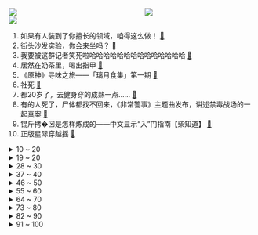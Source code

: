 <div >
	<a style="float:left;width:55%;" href = "https://github.com/anuraghazra/github-readme-stats">
	 <img src = "https://github-readme-stats.vercel.app/api?username=iuuuuuaena&theme=buefy&show_icons=true"/>
	</a>
	<a  style="float:right;width:45%" href = "https://github.com/anuraghazra/github-readme-stats">
	 <img  src="https://github-readme-stats.vercel.app/api/top-langs/?username=anuraghazra&layout=compact"/>
	</a>
	</div>

[![](https://img.shields.io/badge/jxd-@jxdgogogo.xyz-yellowgreen.svg)](https://www.jxdgogogo.xyz)<br>
1. 如果有人装到了你擅长的领域，咱得这么做！ [:link:](//www.bilibili.com/video/BV1ed4y1i7SB) <br>
2. 街头沙发实验，你会来坐吗？ [:link:](//www.bilibili.com/video/BV19g411Y7LB) <br>
3. 我要被这群记者笑死啦哈哈哈哈哈哈哈哈哈哈哈哈哈哈 [:link:](//www.bilibili.com/video/BV1oe4y1i7kZ) <br>
4. 居然在奶茶里，喝出指甲 [:link:](//www.bilibili.com/video/BV1eR4y197Xv) <br>
5. 《原神》寻味之旅——「璃月食集」第一期 [:link:](//www.bilibili.com/video/BV1JT411P7gt) <br>
6. 社死 [:link:](//www.bilibili.com/video/BV1YV4y1L7Mq) <br>
7. 都20岁了，去健身穿的成熟一点…… [:link:](//www.bilibili.com/video/BV16B4y1j7RT) <br>
8. 有的人死了，尸体都找不回来，《非常警事》主题曲发布，讲述禁毒战场的一起真案 [:link:](//www.bilibili.com/video/BV1id4y1i7fY) <br>
9. 锟斤拷�⊠是怎样炼成的——中文显示“⼊”门指南【柴知道】 [:link:](//www.bilibili.com/video/BV1cB4y177QR) <br>
10. 正版星际穿越摇 [:link:](//www.bilibili.com/video/BV1gW4y1H74s) <br>
<details>
<summary>10 ~ 20</summary>

11. 3D版老爹 [:link:](//www.bilibili.com/video/BV18e411j72m) <br>
12. 评分4.2！2022年度最抽象动画已经诞生！吐槽LoveLive星团第二季！ [:link:](//www.bilibili.com/video/BV16G411E7Ny) <br>
13. 当音乐室有人弹《未闻花名》 [:link:](//www.bilibili.com/video/BV1sT411P7qN) <br>
14. 全世界最贵的炸猪排！500元！比脸还要大！到底有多好吃？ [:link:](//www.bilibili.com/video/BV1bt4y1c7TE) <br>
15. 北方人第一次来顺德，凌晨4点起床抢饭吃，现场直接整懵了... [:link:](//www.bilibili.com/video/BV1St4y1c77Q) <br>
16. “要经历多少，才能看的这么透彻？” [:link:](//www.bilibili.com/video/BV1Ue4y1J7UB) <br>
17. 这收银员速度超快，看看我是怎么利用他来教你们英语的 [:link:](//www.bilibili.com/video/BV1ue4y1E77E) <br>
18. 深山中的一碗油泡蛋，让瘦小的妹子连干3碗饭！ [:link:](//www.bilibili.com/video/BV1GW4y1H7CK) <br>
19. 狐 主 任 本 体 [:link:](//www.bilibili.com/video/BV1dG411E7qd) <br>
</details>
<details>
<summary>19 ~ 20</summary>

20. 《LPL一天体验券》 [:link:](//www.bilibili.com/video/BV1TK411Q7Za) <br>
21. 这条视频可能会引起很多人的谩骂，但是我想了想还是选择发出来。 [:link:](//www.bilibili.com/video/BV1NG4y1p7ec) <br>
22. 只因兄弟结婚，我们整了个顶级好活 [:link:](//www.bilibili.com/video/BV1TW4y1H7zy) <br>
23. “每天一遍，防止抑郁率达99.999%！” [:link:](//www.bilibili.com/video/BV1fN4y1w7BM) <br>
24. 荧妹：区区500岁也能当草神？！ [:link:](//www.bilibili.com/video/BV1x8411W7aq) <br>
25. 栓Q哥自学英语成为英语导游的那些年 [:link:](//www.bilibili.com/video/BV1yV4y157s2) <br>
26. 酥烂能拉丝的红烧肉，亲妈级教程。 [:link:](//www.bilibili.com/video/BV17m4y1A7WJ) <br>
27. 【医学博士】每天久坐8小时，身体会发生哪些变化？I 考研党、上班族必须收藏！ [:link:](//www.bilibili.com/video/BV1mB4y1j77G) <br>
28. 《明日方舟》主题曲【淬火尘霾】概念pv [:link:](//www.bilibili.com/video/BV1ag411h7Uq) <br>
</details>
<details>
<summary>28 ~ 30</summary>

29. 变色油墨我搞定了 [:link:](//www.bilibili.com/video/BV1jm4y1A77A) <br>
30. 两帅小伙吃杭州日料“天花板”，花式刺身吃到饱 [:link:](//www.bilibili.com/video/BV1XN4y1A7yt) <br>
31. 张瀚那可怕的性感症 [:link:](//www.bilibili.com/video/BV1CB4y1j7ka) <br>
32. 关于养猫不受重力影响这件事的副作用 [:link:](//www.bilibili.com/video/BV1VT411N71k) <br>
33. 终 🐔 第 一 杀 人 王 [:link:](//www.bilibili.com/video/BV1Ve4y1q7VG) <br>
34. 😘小 的 也 很 可 爱 哦😘 [:link:](//www.bilibili.com/video/BV1Tt4y1c7sm) <br>
35. 没学过跳舞很屑T^T [:link:](//www.bilibili.com/video/BV1uR4y1o737) <br>
36. 00后做宿管阿姨是真快乐啊！ [:link:](//www.bilibili.com/video/BV12B4y1j7aS) <br>
37. 【史诗巨制】进击的梅西！一生被全世界追逐，他却从未停下脚步 [:link:](//www.bilibili.com/video/BV1dd4y1i7Mp) <br>
</details>
<details>
<summary>37 ~ 40</summary>

38. 【苏星河】iOS16的正确用法，苹果今年真正的大招？ [:link:](//www.bilibili.com/video/BV1MN4y1A78t) <br>
39. 王老菊教你断剑奇侠（第二季02）-  残缺与乖戾 [:link:](//www.bilibili.com/video/BV1qe4y1n7Uh) <br>
40. 当说话失去所有声母 [:link:](//www.bilibili.com/video/BV1jm4y1A7qA) <br>
41. 纯享版细狗 [:link:](//www.bilibili.com/video/BV12N4y1A7HX) <br>
42. 已经闹不住了！现在都CPU小孩了 [:link:](//www.bilibili.com/video/BV1Gd4y1B7kT) <br>
43. 【罗翔】正当防卫的尺度 [:link:](//www.bilibili.com/video/BV1sG4y1p789) <br>
44. 看火影的和看JOJO的都沉默了…… [:link:](//www.bilibili.com/video/BV1kB4y1j7xr) <br>
45. “久别重逢非少年，执杯相劝莫相拦.” [:link:](//www.bilibili.com/video/BV1w14y177iz) <br>
46. 对不起，我偷偷瘦了30斤！！！ [:link:](//www.bilibili.com/video/BV1j14y1776g) <br>
</details>
<details>
<summary>46 ~ 50</summary>

47. 广州.阿一鲍鱼   厨子探店¥700？ [:link:](//www.bilibili.com/video/BV12e4y1H7du) <br>
48. 你们要的110万粉丝女装来了 [:link:](//www.bilibili.com/video/BV1kt4y1c7hb) <br>
49. 关于我家狗长得像余华老师这件事 [:link:](//www.bilibili.com/video/BV1LP41177jK) <br>
50. 如何成为一名成熟的男人 [:link:](//www.bilibili.com/video/BV1yR4y19792) <br>
51. 【AI绘画】再次进化！novelai真官网版本解压即用 无需下载！这次1分钟内不用学也能会用 [:link:](//www.bilibili.com/video/BV1EV4y1L7dX) <br>
52. 南昌水煮配着泡面炸串,变态辣把嗓子呛哑了... [:link:](//www.bilibili.com/video/BV16t4y1c7GB) <br>
53. 【李佳琦】《所有女生的offer2》第一期（上）来咯！火力全开！ [:link:](//www.bilibili.com/video/BV1JG4y1p7QB) <br>
54. 磁吸眼镜了解一下 [:link:](//www.bilibili.com/video/BV1jG411E77u) <br>
55. 保姆级教程教你在网课中vtb出道 [:link:](//www.bilibili.com/video/BV15G4y1p7bz) <br>
</details>
<details>
<summary>55 ~ 60</summary>

56. 坚持热爱1万小时，就是普通人的逆袭捷径 [:link:](//www.bilibili.com/video/BV1ft4y1F7Bf) <br>
57. “既当裁判又当运动员，你装什么科普达人？” [:link:](//www.bilibili.com/video/BV1rB4y1j7US) <br>
58. 《一句话分清PUA》 [:link:](//www.bilibili.com/video/BV1LV4y1L7SE) <br>
59. 对于以前的欺骗行为，深表歉意！ [:link:](//www.bilibili.com/video/BV1ze41157fq) <br>
60. 不要图方便忽略了用电安全，何况它其实并不方便 [:link:](//www.bilibili.com/video/BV1Be4y1q7zA) <br>
61. 羞耻营业 明早删！ [:link:](//www.bilibili.com/video/BV1P14y177yu) <br>
62. 以前的年轻人VS现在的年轻人 [:link:](//www.bilibili.com/video/BV1je4y1q7yp) <br>
63. 黑皮酷辣姐🆚白皮甜心妹 闺蜜衣橱/风格大互换 你pick哪一个？ [:link:](//www.bilibili.com/video/BV1uB4y1j7NX) <br>
64. 对不起各位今天没绷住 [:link:](//www.bilibili.com/video/BV11e4y1z792) <br>
</details>
<details>
<summary>64 ~ 70</summary>

65. “听说你们都喜欢我走的那两步” [:link:](//www.bilibili.com/video/BV17e4y1n7Z4) <br>
66. Speed怒唱阳光彩虹小白马 [:link:](//www.bilibili.com/video/BV1fB4y1j7V4) <br>
67. 教你用A4纸折礼品袋，简单又实用！ [:link:](//www.bilibili.com/video/BV15N4y1A7Am) <br>
68. 大学图书馆现状 [:link:](//www.bilibili.com/video/BV1od4y1v74C) <br>
69. 《赛诺：马上就到你家门口☞》 [:link:](//www.bilibili.com/video/BV1224y197Gi) <br>
70. 黑人小伙用“上帝之手”创造神迹，人类第一次心脏分流手术 [:link:](//www.bilibili.com/video/BV1H44y1f7Hm) <br>
71. 《意大利面拌42号混凝土》 [:link:](//www.bilibili.com/video/BV1o8411x7aE) <br>
72. 英国公婆挑战全脚宴？没有人可以拒绝隆江猪脚饭！ [:link:](//www.bilibili.com/video/BV1hV4y1L7QY) <br>
73. 好好的一个人，怎么就去上班了呢 [:link:](//www.bilibili.com/video/BV1we4y1q7Fb) <br>
</details>
<details>
<summary>73 ~ 80</summary>

74. 老师说的，确实有道理 [:link:](//www.bilibili.com/video/BV1re4y1n7Pd) <br>
75. 小流浪狗内脏被车撞移位，医生说需要6000多块手术费，而且可能会死在手术台上.. [:link:](//www.bilibili.com/video/BV1SG4y1H7r7) <br>
76. 赛诺金曲《赛少Disco》 [:link:](//www.bilibili.com/video/BV1gV4y1L7D1) <br>
77. 【(G)I-DLE】[Audio Snippet] - 5th Mini Album "I love" [:link:](//www.bilibili.com/video/BV1u14y177Dm) <br>
78. 用一年时间超硬核整理“全网低脂低卡食物”，纯纯干货！好吃不胖，瘦成闪电全靠它们！一整个幸福住！ [:link:](//www.bilibili.com/video/BV1NP411772F) <br>
79. Can’t take my eyes off you完整版视频来啦 [:link:](//www.bilibili.com/video/BV1R84y1B7jw) <br>
80. 过了20岁，就不能像小孩子一样了….. [:link:](//www.bilibili.com/video/BV1D24y197RN) <br>
81. 原以为是“进口神曲”，没想到竟是中国制造，老外都在找歌名！ [:link:](//www.bilibili.com/video/BV1qP41177E9) <br>
82. 物是人非呀！！人都胖了几圈了！ [:link:](//www.bilibili.com/video/BV1Eg411h74z) <br>
</details>
<details>
<summary>82 ~ 90</summary>

83. 没有任何悬念 [:link:](//www.bilibili.com/video/BV1jg411Y7Sh) <br>
84. 民警下班吃旋转小火锅，发现邻座男子正在“跑分洗钱” [:link:](//www.bilibili.com/video/BV1Be4y1n7nC) <br>
85. 社牛本牛！女子旅游不知道吃什么 随200元份子参加陌生人婚宴 [:link:](//www.bilibili.com/video/BV1MT411N7wk) <br>
86. 【三国杀/界徐盛】阳光武将：女装大宝 [:link:](//www.bilibili.com/video/BV1Fe4y1q74e) <br>
87. “享受这一刻的舒适与惬意” [:link:](//www.bilibili.com/video/BV1UB4y1j7yR) <br>
88. 和卡戴珊学习自我定位  原作者@allywoo [:link:](//www.bilibili.com/video/BV1xt4y1c7tZ) <br>
89. 【TF家族】《一起去做的N件事》第二件事：一起去秋游吧！ [:link:](//www.bilibili.com/video/BV12t4y1c74q) <br>
90. 有求必应（合体读评论版 [:link:](//www.bilibili.com/video/BV18P41177mM) <br>
91. 【十月霸权】转生成为魔剑亚托克斯~暗裔的奇妙冒险（第二集） [:link:](//www.bilibili.com/video/BV1de4y1U7FH) <br>
</details>
<details>
<summary>91 ~ 100</summary>

92. 恋爱12年结婚4年，终于看透了！爱情本质就是反人性！ [:link:](//www.bilibili.com/video/BV1Ve4y1q7QB) <br>
93. 可乐鸡翅很简单，今天试试《可乐鸡排》！结尾附鸡蛋泡泡测评，看到最后好吗？ [:link:](//www.bilibili.com/video/BV1r14y1779K) <br>
94. 第一次去唢呐区up主家，被扣下来跳《恋爱循环》.... [:link:](//www.bilibili.com/video/BV1sT411N7jY) <br>
95. 赛博朋克，但是真人版 [:link:](//www.bilibili.com/video/BV1Wd4y1q7zk) <br>
96. 沉浸式开飞机 塞斯纳 185 Skywagon [:link:](//www.bilibili.com/video/BV1NP41177ur) <br>
97. 【S12全球总决赛】小组赛 10月9日 DK vs JDG [:link:](//www.bilibili.com/video/BV1qW4y1H72u) <br>
98. 工程师教你怎么撕胶带！最后一个你肯定不知道！ [:link:](//www.bilibili.com/video/BV1pV4y1L797) <br>
99. 《阿特说枪》 [:link:](//www.bilibili.com/video/BV1Re4y1i73S) <br>
100. 夺回秋雅是什么梗？ [:link:](//www.bilibili.com/video/BV1qR4y1R76S) <br>
</details>
